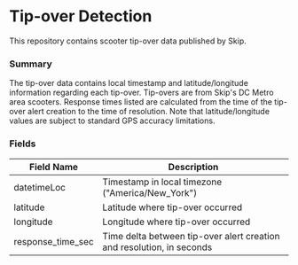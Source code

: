 # Tip-over Detection

This repository contains scooter tip-over data published by Skip.

### Summary

The tip-over data contains local timestamp and latitude/longitude information regarding each tip-over. Tip-overs are from Skip's DC Metro area scooters. Response times listed are calculated from the time of the tip-over alert creation to the time of resolution. Note that latitude/longitude values are subject to standard GPS accuracy limitations.

### Fields

| Field Name        | Description                                                           |
|-------------------|-----------------------------------------------------------------------|
| datetimeLoc       | Timestamp in local timezone ("America/New_York")                      |
| latitude          | Latitude where tip-over occurred                                      |
| longitude         | Longitude where tip-over occurred                                     |
| response_time_sec | Time delta between tip-over alert creation and resolution, in seconds |
